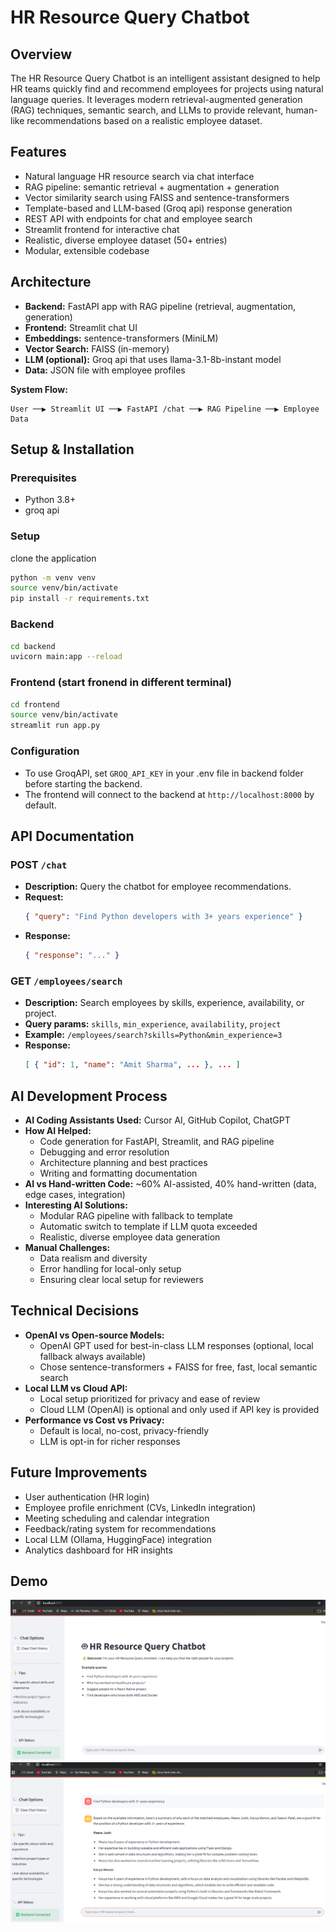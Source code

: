 # HR Resource Query Chatbot

## Overview
The HR Resource Query Chatbot is an intelligent assistant designed to help HR teams quickly find and recommend employees for projects using natural language queries. It leverages modern retrieval-augmented generation (RAG) techniques, semantic search, and LLMs to provide relevant, human-like recommendations based on a realistic employee dataset.

## Features
- Natural language HR resource search via chat interface
- RAG pipeline: semantic retrieval + augmentation + generation
- Vector similarity search using FAISS and sentence-transformers
- Template-based and LLM-based (Groq api) response generation
- REST API with endpoints for chat and employee search
- Streamlit frontend for interactive chat
- Realistic, diverse employee dataset (50+ entries)
- Modular, extensible codebase

## Architecture
- **Backend:** FastAPI app with RAG pipeline (retrieval, augmentation, generation)
- **Frontend:** Streamlit chat UI
- **Embeddings:** sentence-transformers (MiniLM)
- **Vector Search:** FAISS (in-memory)
- **LLM (optional):** Groq api that uses llama-3.1-8b-instant model
- **Data:** JSON file with employee profiles

**System Flow:**
```
User ──▶ Streamlit UI ──▶ FastAPI /chat ──▶ RAG Pipeline ──▶ Employee Data
```

## Setup & Installation

### Prerequisites
- Python 3.8+
- groq api

### Setup
clone the application

```bash
python -m venv venv
source venv/bin/activate
pip install -r requirements.txt

```
### Backend
```bash
cd backend
uvicorn main:app --reload
```

### Frontend (start fronend in different terminal)
```bash
cd frontend
source venv/bin/activate
streamlit run app.py
```

### Configuration
- To use GroqAPI, set `GROQ_API_KEY` in your .env file in backend folder before starting the backend.
- The frontend will connect to the backend at `http://localhost:8000` by default.

## API Documentation

### POST `/chat`
- **Description:** Query the chatbot for employee recommendations.
- **Request:**
  ```json
  { "query": "Find Python developers with 3+ years experience" }
  ```
- **Response:**
  ```json
  { "response": "..." }
  ```

### GET `/employees/search`
- **Description:** Search employees by skills, experience, availability, or project.
- **Query params:** `skills`, `min_experience`, `availability`, `project`
- **Example:** `/employees/search?skills=Python&min_experience=3`
- **Response:**
  ```json
  [ { "id": 1, "name": "Amit Sharma", ... }, ... ]
  ```

## AI Development Process
- **AI Coding Assistants Used:** Cursor AI, GitHub Copilot, ChatGPT
- **How AI Helped:**
  - Code generation for FastAPI, Streamlit, and RAG pipeline
  - Debugging and error resolution
  - Architecture planning and best practices
  - Writing and formatting documentation
- **AI vs Hand-written Code:** ~60% AI-assisted, 40% hand-written (data, edge cases, integration)
- **Interesting AI Solutions:**
  - Modular RAG pipeline with fallback to template
  - Automatic switch to template if LLM quota exceeded
  - Realistic, diverse employee data generation
- **Manual Challenges:**
  - Data realism and diversity
  - Error handling for local-only setup
  - Ensuring clear local setup for reviewers

## Technical Decisions
- **OpenAI vs Open-source Models:**
  - OpenAI GPT used for best-in-class LLM responses (optional, local fallback always available)
  - Chose sentence-transformers + FAISS for free, fast, local semantic search
- **Local LLM vs Cloud API:**
  - Local setup prioritized for privacy and ease of review
  - Cloud LLM (OpenAI) is optional and only used if API key is provided
- **Performance vs Cost vs Privacy:**
  - Default is local, no-cost, privacy-friendly
  - LLM is opt-in for richer responses

## Future Improvements
- User authentication (HR login)
- Employee profile enrichment (CVs, LinkedIn integration)
- Meeting scheduling and calendar integration
- Feedback/rating system for recommendations
- Local LLM (Ollama, HuggingFace) integration
- Analytics dashboard for HR insights

## Demo
  ![Screenshot](HomePage.png)
  ![Screenshot](Question_Answer.png)

